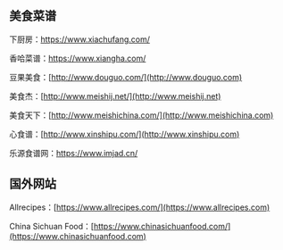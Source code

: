 ## 美食菜谱

下厨房：https://www.xiachufang.com/

香哈菜谱：https://www.xiangha.com/

豆果美食：[http://www.douguo.com/](http://www.douguo.com)

美食杰：[http://www.meishij.net/](http://www.meishij.net)

美食天下：[http://www.meishichina.com/](http://www.meishichina.com)

心食谱：[http://www.xinshipu.com/](http://www.xinshipu.com)

乐源食谱网：https://www.imjad.cn/

## 国外网站

Allrecipes：[https://www.allrecipes.com/](https://www.allrecipes.com)

China Sichuan Food：[https://www.chinasichuanfood.com/](https://www.chinasichuanfood.com)
